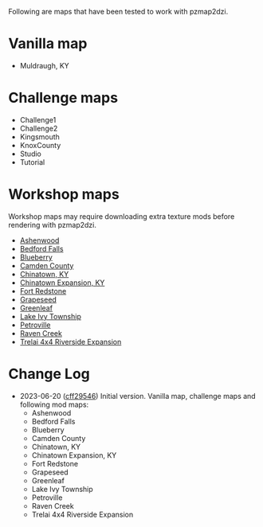 Following are maps that have been tested to work with pzmap2dzi.

# Vanilla map

- Muldraugh, KY

# Challenge maps

- Challenge1
- Challenge2
- Kingsmouth
- KnoxCounty
- Studio
- Tutorial

# Workshop maps
Workshop maps may require downloading extra texture mods before rendering with pzmap2dzi.

- [Ashenwood](https://steamcommunity.com/sharedfiles/filedetails/?id=2820363371)
- [Bedford Falls](https://steamcommunity.com/sharedfiles/filedetails/?id=522891356)
- [Blueberry](https://steamcommunity.com/sharedfiles/filedetails/?id=2671890843)
- [Camden County](https://steamcommunity.com/sharedfiles/filedetails/?id=2888082232)
- [Chinatown, KY](https://steamcommunity.com/sharedfiles/filedetails/?id=2730975264)
- [Chinatown Expansion, KY](https://steamcommunity.com/sharedfiles/filedetails/?id=2895386882)
- [Fort Redstone](https://steamcommunity.com/sharedfiles/filedetails/?id=1516836158)
- [Grapeseed](https://steamcommunity.com/sharedfiles/filedetails/?id=2463499011)
- [Greenleaf](https://steamcommunity.com/sharedfiles/filedetails/?id=2778799110)
- [Lake Ivy Township](https://steamcommunity.com/sharedfiles/filedetails/?id=2252982049)
- [Petroville](https://steamcommunity.com/sharedfiles/filedetails/?id=2886261613)
- [Raven Creek](https://steamcommunity.com/sharedfiles/filedetails/?id=2196102849)
- [Trelai 4x4 Riverside Expansion](https://steamcommunity.com/sharedfiles/filedetails/?id=2800337234)

# Change Log

- 2023-06-20 ([cff29546](https://github.com/cff29546)) Initial version. Vanilla map, challenge maps and following mod maps: 
  - Ashenwood
  - Bedford Falls
  - Blueberry
  - Camden County
  - Chinatown, KY
  - Chinatown Expansion, KY
  - Fort Redstone
  - Grapeseed
  - Greenleaf
  - Lake Ivy Township
  - Petroville
  - Raven Creek
  - Trelai 4x4 Riverside Expansion
